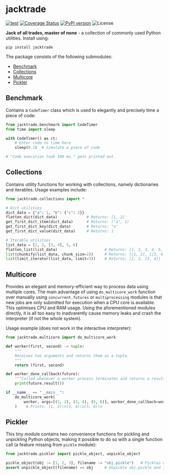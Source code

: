 # jacktrade
[![test](https://github.com/mzaja/jacktrade/actions/workflows/test.yml/badge.svg)](https://github.com/mzaja/jacktrade/actions/workflows/test.yml) [![Coverage Status](https://coveralls.io/repos/github/mzaja/jacktrade/badge.svg?branch=main)](https://coveralls.io/github/mzaja/jacktrade?branch=main) [![PyPI version](https://badge.fury.io/py/jacktrade.svg)](https://badge.fury.io/py/jacktrade) ![License](https://img.shields.io/github/license/mzaja/jacktrade)

**Jack of all trades, master of none** - a collection of commonly used Python utilities. Install using:
```
pip install jacktrade
```

The package consists of the following submodules:

- [Benchmark](#benchmark)
- [Collections](#collections)
- [Multicore](#multicore)
- [Pickler](#pickler)

## Benchmark
Contains a `CodeTimer` class which is used to elegantly and precisely time a piece of code:
```py
from jacktrade.benchmark import CodeTimer
from time import sleep

with CodeTimer() as ct:
    # Enter code to time here
    sleep(0.1)  # Simulate a piece of code

# "Code execution took 100 ms." gets printed out.
```

## Collections
Contains utility functions for working with collections, namely dictionaries and iterables. Usage examples include:
```py
from jacktrade.collections import *

# Dict utilities
dict_data = {"a": 1, "b": {"c": 2}}
flatten_dict(dict_data)             # Returns: [1, 2]
get_first_dict_item(dict_data)      # Returns: ("a", 1)
get_first_dict_key(dict_data)       # Returns: "a"
get_first_dict_value(dict_data)     # Returns: 1

# Iterable utilities
list_data = [1, 2, [3, 4], 5, 6]
flatten_list(list_data)                     # Returns: [1, 2, 3, 4, 5, 6]
list(chunkify(list_data, chunk_size=2))     # Returns: [[1, 2], [[3, 4], 5], [6]]
list(limit_iterator(list_data, limit=3))    # Returns: [1, 2, [3, 4]]
```

## Multicore
Provides an elegant and memory-efficient way to process data using multiple cores. The main advantage of using `do_multicore_work` function over manually using `concurrent.futures` or `multiprocessing` modules is that new jobs are only submitted for execution when a CPU core is available. This optimises CPU and RAM usage. Using the aforementioned modules directly, it is all too easy to inadvarently cause memory leaks and crash the interpreter (if not the whole system).

Usage example (does not work in the interactive interpreter):
```py
from jacktrade.multicore import do_multicore_work

def worker(first, second) -> tuple:
    """
    Receives two arguments and returns them as a tuple.
    """
    return (first, second)

def worker_done_callback(future):
    """Called whenever a worker process terminates and returns a result."""
    print(future.result())

if __name__ == "__main__":
    do_multicore_work(
        worker, args=[(1, 2), (3, 4), (5, 6)], worker_done_callback=worker_done_callback
    )    # Prints: (1, 2)\n(3, 4)\n(5, 6)\n
```

## Pickler
This tiny module contains two convenience functions for pickling and unpickling Python objects, making it possible to do so with a single function call (a feature missing from `pickle` module):
```py
from jacktrade.pickler import pickle_object, unpickle_object

pickle_object(obj := [1, 2, 3], filename := "obj.pickle")   # Pickles obj to obj.pickle file
assert unpickle_object(filename) == obj     # Unpickle obj.pickle and test equality with obj
```
